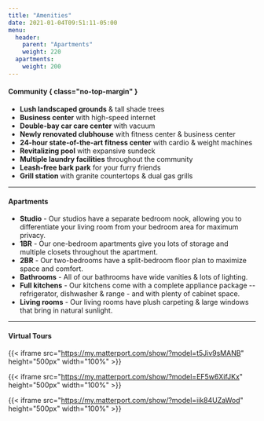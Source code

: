 ```yaml
---
title: "Amenities"
date: 2021-01-04T09:51:11-05:00
menu:
  header:
    parent: "Apartments"
    weight: 220
  apartments:
    weight: 200
---
```


#### Community { class="no-top-margin" }
- **Lush landscaped grounds** & tall shade trees
- **Business center** with high-speed internet
- **Double-bay car care center** with vacuum
- **Newly renovated clubhouse** with fitness center & business center
- **24-hour state-of-the-art fitness center** with cardio & weight machines
- **Revitalizing pool** with expansive sundeck
- **Multiple laundry facilities** throughout the community
- **Leash-free bark park** for your furry friends
- **Grill station** with granite countertops & dual gas grills

***

#### Apartments
- **Studio** - Our studios have a separate bedroom nook, allowing you to differentiate your living room from your bedroom area for maximum privacy.
- **1BR** - Our one-bedroom apartments give you lots of storage and multiple closets throughout the apartment.
- **2BR** - Our two-bedrooms have a split-bedroom floor plan to maximize space and comfort.
- **Bathrooms** - All of our bathrooms have wide vanities & lots of lighting.
- **Full kitchens** - Our kitchens come with a complete appliance package --refrigerator, dishwasher & range - and with plenty of cabinet space.
- **Living rooms** - Our living rooms have plush carpeting & large windows that bring in natural sunlight.

***

#### Virtual Tours
{{< iframe src="https://my.matterport.com/show/?model=t5Jiv9sMANB" height="500px" width="100%" >}}

{{< iframe src="https://my.matterport.com/show/?model=EF5w6XifJKx" height="500px" width="100%" >}}

{{< iframe src="https://my.matterport.com/show/?model=iik84UZaWod" height="500px" width="100%" >}}
